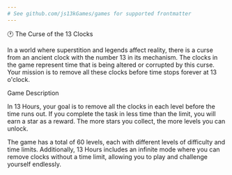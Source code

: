 ```yaml
---
# See github.com/js13kGames/games for supported frontmatter
---
```

🕐 The Curse of the 13 Clocks

In a world where superstition and legends affect reality, there is a curse from an ancient clock with the number 13 in its mechanism. The clocks in the game represent time that is being altered or corrupted by this curse. Your mission is to remove all these clocks before time stops forever at 13 o'clock.

Game Description

In 13 Hours, your goal is to remove all the clocks in each level before the time runs out. If you complete the task in less time than the limit, you will earn a star as a reward. The more stars you collect, the more levels you can unlock.

The game has a total of 60 levels, each with different levels of difficulty and time limits. Additionally, 13 Hours includes an infinite mode where you can remove clocks without a time limit, allowing you to play and challenge yourself endlessly.